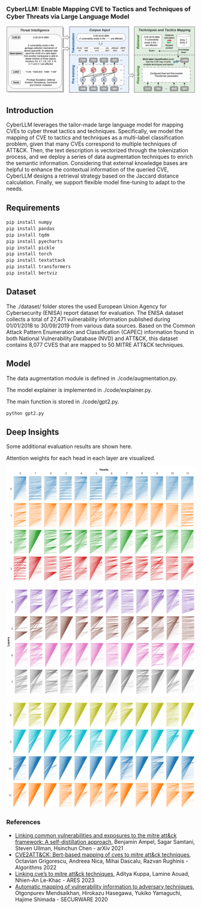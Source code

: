 ### CyberLLM: Enable Mapping CVE to Tactics and Techniques of Cyber Threats via Large Language Model

![avatar](./overview/arch.png)

## Introduction

CyberLLM leverages the tailor-made large language model for mapping CVEs to cyber threat tactics and techniques. Specifically, we model the mapping of CVE to tactics and techniques as a multi-label classification problem, given that many CVEs correspond to multiple techniques of ATT&CK. Then, the text description is vectorized through the tokenization process, and we deploy a series of data augmentation techniques to enrich the semantic information. Considering that external knowledge bases are helpful to enhance the contextual information of the queried CVE, CyberLLM designs a retrieval strategy based on the Jaccard distance calculation. Finally, we support flexible model fine-tuning to adapt to the needs. 

## Requirements

```bash
pip install numpy
pip install pandas
pip install tqdm
pip install pyecharts
pip install pickle
pip install torch
pip install textattack
pip install transformers
pip install bertviz
```

## Dataset
The ./dataset/ folder stores the used European Union Agency for Cybersecurity (ENISA) report dataset for evaluation. The ENISA dataset collects a total of 27,471 vulnerability information published during 01/01/2018 to 30/09/2019 from various data sources. Based on the Common Attack Pattern Enumeration and Classification (CAPEC) information found in both National Vulnerability Database (NVD) and ATT&CK, this dataset contains 8,077 CVES that are mapped to 50 MITRE ATT\&CK techniques. 

## Model 

The data augmentation module is defined in ./code/augmentation.py.

The model explainer is implemented in ./code/explainer.py.

The main function is stored in ./code/gpt2.py.
```bash
python gpt2.py
```

## Deep Insights

Some additional evaluation results are shown here. 

Attention weights for each head in each layer are visualized. 

![avatar](./overview/eva1.png)

![avatar](./overview/eva2.png)

![avatar](./overview/eva3.png)

### References
- [Linking common vulnerabilities and exposures to the mitre att\&ck framework: A self-distillation approach](https://arxiv.org/abs/2108.01696), Benjamin Ampel, Sagar Samtani, Steven Ullman, Hsinchun Chen - arXiv 2021
- [CVE2ATT&CK: Bert-based mapping of cves to mitre att\&ck techniques](https://www.mdpi.com/1999-4893/15/9/314), Octavian Grigorescu, Andreea Nica, Mihai Dascalu, Razvan Rughinis - Algorithms 2022
- [Linking cve’s to mitre att&ck techniques](https://dl.acm.org/doi/abs/10.1145/3465481.3465758), Aditya Kuppa, Lamine Aouad, Nhien-An Le-Khac - ARES 2023
- [Automatic mapping of vulnerability information to adversary techniques](https://personales.upv.es/thinkmind/dl/conferences/securware/securware_2020/securware_2020_2_70_30027.pdf), Otgonpurev Mendsaikhan, Hirokazu Hasegawa, Yukiko Yamaguchi, Hajime Shimada - SECURWARE 2020

